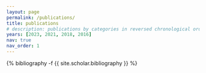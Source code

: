 ```yaml
---
layout: page
permalink: /publications/
title: publications
# description: publications by categories in reversed chronological order. generated by jekyll-scholar.
years: [2023, 2021, 2018, 2016]
nav: true
nav_order: 1
---
```

<!-- _pages/publications.md -->
<div class="publications">

{% bibliography -f {{ site.scholar.bibliography }} %}

</div>
